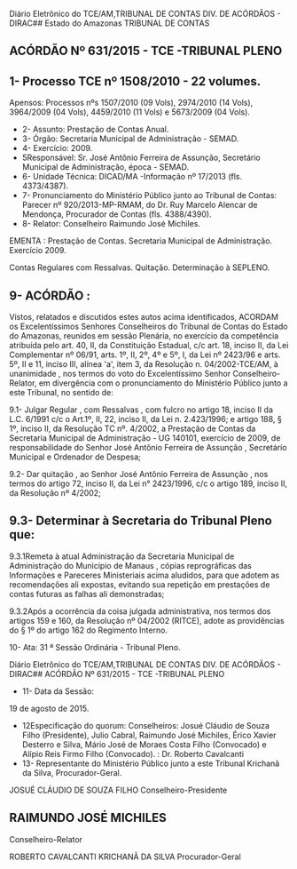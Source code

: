 Diário Eletrônico do TCE/AM,TRIBUNAL DE CONTAS DIV. DE ACÓRDÃOS - DIRAC## Estado do Amazonas TRIBUNAL DE CONTAS

## ACÓRDÃO Nº 631/2015 - TCE -TRIBUNAL PLENO

## 1- Processo TCE nº 1508/2010 - 22 volumes.

Apensos: Processos nºs 1507/2010 (09 Vols), 2974/2010 (14 Vols), 3964/2009 (04 Vols), 4459/2010 (11 Vols) e 5673/2009 (04 Vols).

- 2- Assunto: Prestação de Contas Anual.
- 3- Órgão: Secretaria Municipal de Administração - SEMAD.
- 4- Exercício: 2009.
- 5Responsável: Sr. José  Antônio  Ferreira de  Assunção,  Secretário  Municipal  de Administração, época - SEMAD.
- 6- Unidade Técnica: DICAD/MA -Informação nº 17/2013 (fls. 4373/4387).
- 7-  Pronunciamento  do Ministério Público  junto  ao Tribunal  de Contas: Parecer  nº 920/2013-MP-RMAM, do Dr. Ruy  Marcelo Alencar de  Mendonça, Procurador de Contas (fls. 4388/4390).
- 8- Relator: Conselheiro Raimundo José Michiles.

EMENTA : Prestação de Contas. Secretaria Municipal de Administração. Exercício 2009.

Contas Regulares com Ressalvas. Quitação. Determinação à SEPLENO.

## 9- ACÓRDÃO :

Vistos, relatados e discutidos estes autos acima identificados, ACORDAM os Excelentíssimos Senhores Conselheiros do Tribunal de Contas do Estado do Amazonas, reunidos em sessão Plenária, no exercício da competência atribuída pelo  art.  40,  II, da Constituição Estadual, c/c art. 18, inciso II, da Lei Complementar nº 06/91,  arts. 1º, II, 2º, 4º e 5º, I, da Lei nº 2423/96 e arts. 5º, II e 11, inciso III, alínea 'a', item 3, da Resolução n. 04/2002-TCE/AM, à  unanimidade , nos  termos  do  voto  do  Excelentíssimo  Senhor Conselheiro-Relator, em divergência com o pronunciamento do Ministério Público junto a este Tribunal, no sentido de:

9.1- Julgar Regular , com Ressalvas , com fulcro no artigo 18, inciso II da L.C. 6/1991 c/c o Art.1º, II, 22, inciso II, da Lei n. 2.423/1996; e artigo 188, § 1º, inciso II, da Resolução TC  nº. 4/2002, a Prestação de Contas da Secretaria Municipal de Administração  -  UG  140101,  exercício  de  2009,  de  responsabilidade  do  Senhor José Antônio Ferreira de Assunção , Secretário Municipal e Ordenador de Despesa;

9.2-  Dar  quitação ,  ao  Senhor José  Antônio  Ferreira  de  Assunção ,  nos termos do artigo 72, inciso II, da Lei n° 2423/1996, c/c o artigo 189, inciso II, da Resolução nº 4/2002;

## 9.3- Determinar à Secretaria do Tribunal Pleno que:

9.3.1Remeta à atual Administração da Secretaria Municipal de Administração do Município de Manaus , cópias reprográficas das Informações e Pareceres Ministeriais acima aludidos, para que adotem as recomendações ali expostas, evitando sua repetição em prestações de contas futuras as falhas ali demonstradas;

9.3.2Após a ocorrência da coisa julgada administrativa, nos termos dos artigos 159 e 160, da Resolução nº 04/2002 (RITCE), adote as providências do § 1º do artigo 162 do Regimento Interno.

10- Ata: 31 ª Sessão Ordinária - Tribunal Pleno.

Diário Eletrônico do TCE/AM,TRIBUNAL DE CONTAS DIV. DE ACÓRDÃOS - DIRAC## ACÓRDÃO Nº 631/2015 - TCE -TRIBUNAL PLENO

- 11- Data da Sessão:

19 de agosto de 2015.

- 12Especificação do quorum: Conselheiros: Josué Cláudio de Souza Filho (Presidente), Julio Cabral, Raimundo José Michiles,  Érico Xavier Desterro e Silva, Mário José de Moraes Costa Filho (Convocado) e Alípio Reis Firmo Filho (Convocado). : Dr. Roberto Cavalcanti
- 13- Representante do Ministério Público junto a este Tribunal Krichanã da Silva, Procurador-Geral.

JOSUÉ CLÁUDIO DE SOUZA FILHO Conselheiro-Presidente

## RAIMUNDO JOSÉ MICHILES

Conselheiro-Relator

ROBERTO CAVALCANTI KRICHANÃ DA SILVA Procurador-Geral